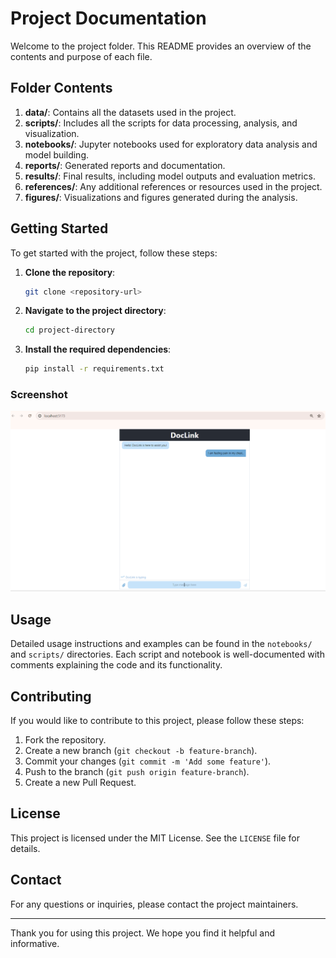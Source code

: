 
# Project Documentation

Welcome to the project folder. This README provides an overview of the contents and purpose of each file.

## Folder Contents

1. **data/**: Contains all the datasets used in the project.
2. **scripts/**: Includes all the scripts for data processing, analysis, and visualization.
3. **notebooks/**: Jupyter notebooks used for exploratory data analysis and model building.
4. **reports/**: Generated reports and documentation.
5. **results/**: Final results, including model outputs and evaluation metrics.
6. **references/**: Any additional references or resources used in the project.
7. **figures/**: Visualizations and figures generated during the analysis.

## Getting Started

To get started with the project, follow these steps:

1. **Clone the repository**: 
    ```bash
    git clone <repository-url>
    ```
2. **Navigate to the project directory**:
    ```bash
    cd project-directory
    ```
3. **Install the required dependencies**:
    ```bash
    pip install -r requirements.txt
    ```
### Screenshot

![Website Screenshot](DocLink.png)

## Usage

Detailed usage instructions and examples can be found in the `notebooks/` and `scripts/` directories. Each script and notebook is well-documented with comments explaining the code and its functionality.

## Contributing

If you would like to contribute to this project, please follow these steps:

1. Fork the repository.
2. Create a new branch (`git checkout -b feature-branch`).
3. Commit your changes (`git commit -m 'Add some feature'`).
4. Push to the branch (`git push origin feature-branch`).
5. Create a new Pull Request.

## License

This project is licensed under the MIT License. See the `LICENSE` file for details.

## Contact

For any questions or inquiries, please contact the project maintainers.

---

Thank you for using this project. We hope you find it helpful and informative.
